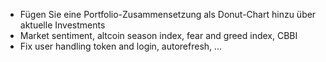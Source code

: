 - Fügen Sie eine Portfolio-Zusammensetzung als Donut-Chart hinzu über aktuelle Investments
- Market sentiment, altcoin season index, fear and greed index, CBBI
- Fix user handling token and login, autorefresh, ...
